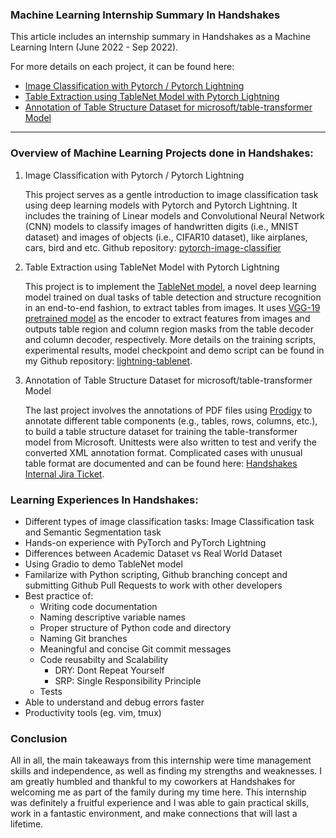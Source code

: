 ### Machine Learning Internship Summary In Handshakes
This article includes an internship summary in Handshakes as a Machine Learning Intern (June 2022 - Sep 2022).



For more details on each project, it can be found here:  
  - [Image Classification with Pytorch / Pytorch Lightning](https://claudiamohh.github.io/2022/06/28/Image-Classification-with-Pytorch.html)
  - [Table Extraction using TableNet Model with Pytorch Lightning](https://claudiamohh.github.io/2022/08/30/Table-Extraction-using-TableNet-Model-with-Pytorch-Lightning.html)
  - [Annotation of Table Structure Dataset for microsoft/table-transformer Model](https://claudiamohh.github.io/2022/09/23/Annotation-of-Table-Structure-Dataset-for-table-transformor-model.html)


---
### Overview of Machine Learning Projects done in Handshakes:
  1. Image Classification with Pytorch / Pytorch Lightning
     
      This project serves as a gentle introduction to image classification task using deep learning models with Pytorch and Pytorch Lightning. It includes the training of Linear models and Convolutional Neural Network (CNN) models to classify images of handwritten digits (i.e., MNIST dataset) and images of objects (i.e., CIFAR10 dataset), like airplanes, cars, bird and etc. Github repository: [pytorch-image-classifier](https://github.com/claudiamohh/pytorch-image-classifier)



 2. Table Extraction using TableNet Model with Pytorch Lightning



     This project is to implement the [TableNet model](https://arxiv.org/abs/2001.01469), a novel deep learning model trained on dual tasks of table detection and structure recognition in an end-to-end fashion, to extract tables from images. It uses [VGG-19 pretrained model](https://arxiv.org/abs/1409.1556) as the encoder to extract features from images and outputs table region and column region masks from the table decoder and column decoder, respectively. More details on the training scripts, experimental results, model checkpoint and demo script can be found in my Github repository: [lightning-tablenet](https://github.com/claudiamohh/lightning-tablenet).
      
  3. Annotation of Table Structure Dataset for microsoft/table-transformer Model
     
     The last project involves the annotations of PDF files using [Prodigy](https://prodi.gy/) to annotate different table components (e.g., tables, rows, columns, etc.), to build a table structure dataset for training the table-transformer model from Microsoft. Unittests were also written to test and verify the converted XML annotation format. Complicated cases with unusual table format are documented and can be found here: [Handshakes Internal Jira Ticket](https://handshakesbydc.atlassian.net/browse/AI-335).



### Learning Experiences In Handshakes:
- Different types of image classification tasks: Image Classification task and Semantic Segmentation task
- Hands-on experience with PyTorch and PyTorch Lightning
- Differences between Academic Dataset vs Real World Dataset 
- Using Gradio to demo TableNet model
- Familarize with Python scripting, Github branching concept and submitting Github Pull Requests to work with other developers
- Best practice of:
     - Writing code documentation
     - Naming descriptive variable names
     - Proper structure of Python code and directory
     - Naming Git branches
     - Meaningful and concise Git commit messages
     - Code reusabilty and Scalability  
        - DRY: Dont Repeat Yourself
        - SRP: Single Responsibility Principle
     - Tests
- Able to understand and debug errors faster 
- Productivity tools (eg. vim, tmux)


### Conclusion
All in all, the main takeaways from this internship were time management skills and independence, as well as finding my strengths and weaknesses. I am greatly humbled and thankful to my coworkers at Handshakes for welcoming me as part of the family during my time here. This internship was definitely a fruitful experience and I was able to gain practical skills, work in a fantastic environment, and make connections that will last a lifetime.
